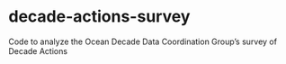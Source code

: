 # decade-actions-survey
Code to analyze the Ocean Decade Data Coordination Group’s survey of Decade Actions
